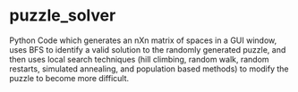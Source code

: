 # puzzle_solver
Python Code which generates an nXn matrix of spaces in a GUI window, uses BFS to identify a valid solution to the randomly generated puzzle, and then uses local search techniques (hill climbing, random walk, random restarts, simulated annealing, and population based methods) to modify the puzzle to become more difficult.
